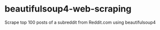 # beautifulsoup4-web-scraping
Scrape top 100 posts of a subreddit from Reddit.com using beautifulsoup4
